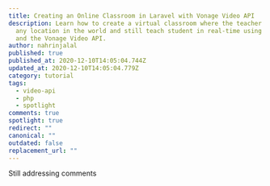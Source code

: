 ```yaml
---
title: Creating an Online Classroom in Laravel with Vonage Video API
description: Learn how to create a virtual classroom where the teacher can be in
  any location in the world and still teach student in real-time using Laravel
  and the Vonage Video API.
author: nahrinjalal
published: true
published_at: 2020-12-10T14:05:04.744Z
updated_at: 2020-12-10T14:05:04.779Z
category: tutorial
tags:
  - video-api
  - php
  - spotlight
comments: true
spotlight: true
redirect: ""
canonical: ""
outdated: false
replacement_url: ""
---
```

Still addressing comments